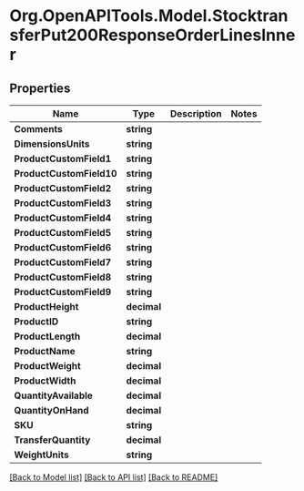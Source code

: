 # Org.OpenAPITools.Model.StocktransferPut200ResponseOrderLinesInner

## Properties

Name | Type | Description | Notes
------------ | ------------- | ------------- | -------------
**Comments** | **string** |  | 
**DimensionsUnits** | **string** |  | 
**ProductCustomField1** | **string** |  | 
**ProductCustomField10** | **string** |  | 
**ProductCustomField2** | **string** |  | 
**ProductCustomField3** | **string** |  | 
**ProductCustomField4** | **string** |  | 
**ProductCustomField5** | **string** |  | 
**ProductCustomField6** | **string** |  | 
**ProductCustomField7** | **string** |  | 
**ProductCustomField8** | **string** |  | 
**ProductCustomField9** | **string** |  | 
**ProductHeight** | **decimal** |  | 
**ProductID** | **string** |  | 
**ProductLength** | **decimal** |  | 
**ProductName** | **string** |  | 
**ProductWeight** | **decimal** |  | 
**ProductWidth** | **decimal** |  | 
**QuantityAvailable** | **decimal** |  | 
**QuantityOnHand** | **decimal** |  | 
**SKU** | **string** |  | 
**TransferQuantity** | **decimal** |  | 
**WeightUnits** | **string** |  | 

[[Back to Model list]](../README.md#documentation-for-models) [[Back to API list]](../README.md#documentation-for-api-endpoints) [[Back to README]](../README.md)

